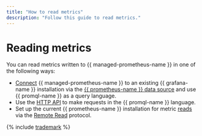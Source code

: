 ```yaml
---
title: "How to read metrics"
description: "Follow this guide to read metrics."
---
```


# Reading metrics

You can read metrics written to {{ managed-prometheus-name }} in one of the following ways:

* [Connect](grafana.md) {{ managed-prometheus-name }} to an existing {{ grafana-name }} installation via the [{{ prometheus-name }} data source](https://grafana.com/docs/grafana/latest/datasources/prometheus/) and use {{ promql-name }} as a query language.
* Use the [HTTP API](https://prometheus.io/docs/prometheus/latest/querying/api/#expression-queries) to make requests in the {{ promql-name }} language.
* Set up the current {{ prometheus-name }} installation for metric [reads](remote-read.md) via the [Remote Read](https://prometheus.io/docs/prometheus/latest/configuration/configuration/#remote_read) protocol.

{% include [trademark](../../../../_includes/monitoring/trademark.md) %}
